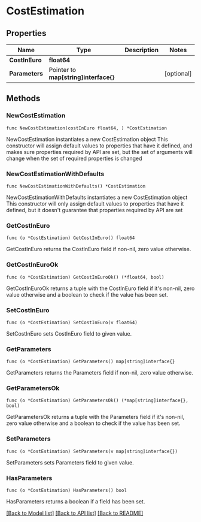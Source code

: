 # CostEstimation

## Properties

Name | Type | Description | Notes
------------ | ------------- | ------------- | -------------
**CostInEuro** | **float64** |  | 
**Parameters** | Pointer to **map[string]interface{}** |  | [optional] 

## Methods

### NewCostEstimation

`func NewCostEstimation(costInEuro float64, ) *CostEstimation`

NewCostEstimation instantiates a new CostEstimation object
This constructor will assign default values to properties that have it defined,
and makes sure properties required by API are set, but the set of arguments
will change when the set of required properties is changed

### NewCostEstimationWithDefaults

`func NewCostEstimationWithDefaults() *CostEstimation`

NewCostEstimationWithDefaults instantiates a new CostEstimation object
This constructor will only assign default values to properties that have it defined,
but it doesn't guarantee that properties required by API are set

### GetCostInEuro

`func (o *CostEstimation) GetCostInEuro() float64`

GetCostInEuro returns the CostInEuro field if non-nil, zero value otherwise.

### GetCostInEuroOk

`func (o *CostEstimation) GetCostInEuroOk() (*float64, bool)`

GetCostInEuroOk returns a tuple with the CostInEuro field if it's non-nil, zero value otherwise
and a boolean to check if the value has been set.

### SetCostInEuro

`func (o *CostEstimation) SetCostInEuro(v float64)`

SetCostInEuro sets CostInEuro field to given value.


### GetParameters

`func (o *CostEstimation) GetParameters() map[string]interface{}`

GetParameters returns the Parameters field if non-nil, zero value otherwise.

### GetParametersOk

`func (o *CostEstimation) GetParametersOk() (*map[string]interface{}, bool)`

GetParametersOk returns a tuple with the Parameters field if it's non-nil, zero value otherwise
and a boolean to check if the value has been set.

### SetParameters

`func (o *CostEstimation) SetParameters(v map[string]interface{})`

SetParameters sets Parameters field to given value.

### HasParameters

`func (o *CostEstimation) HasParameters() bool`

HasParameters returns a boolean if a field has been set.


[[Back to Model list]](../README.md#documentation-for-models) [[Back to API list]](../README.md#documentation-for-api-endpoints) [[Back to README]](../README.md)


